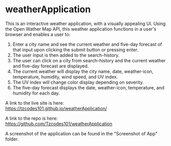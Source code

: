 # weatherApplication

This is an interactive weather application, with a visually appealing UI. Using the Open Wather Map API, this weather application functions in a user's browser and enables a user to:

1. Enter a city name and see the current weather and five-day forecast of that input upon clicking the submit button or pressing enter.
2. The user input is then added to the search-history.
3. The user can click on a city from search-history and the current weather and five-day forecast are displayed.
4. The current weather will display the city name, date, weather-icon, temperature, humidity, wind speed, and UV index.
5. The UV index will change color display depending on severity.
6. The five-day forecast displays the date, weather-icon, temperature, and humidity for each day.

A link to the live site is here: https://tzcodes101.github.io/weatherApplication/

A link to the repo is here: https://github.com/Tzcodes101/weatherApplication

A screenshot of the application can be found in the "Screenshot of App" folder.